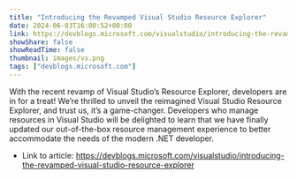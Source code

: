 ```yaml
---
title: "Introducing the Revamped Visual Studio Resource Explorer"
date: 2024-06-03T16:00:52+00:00
link: https://devblogs.microsoft.com/visualstudio/introducing-the-revamped-visual-studio-resource-explorer
showShare: false
showReadTime: false
thumbnail: images/vs.png
tags: ["devblogs.microsoft.com"]
---
```

With the recent revamp of Visual Studio’s Resource Explorer, developers are in for a treat! We’re thrilled to unveil the reimagined Visual Studio Resource Explorer, and trust us, it’s a game-changer. Developers who manage resources in Visual Studio will be delighted to learn that we have finally updated our out-of-the-box resource management experience to better accommodate the needs of the modern .NET developer.

- Link to article: https://devblogs.microsoft.com/visualstudio/introducing-the-revamped-visual-studio-resource-explorer